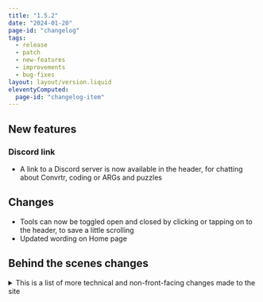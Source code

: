 ```yaml
---
title: "1.5.2"
date: "2024-01-20"
page-id: "changelog"
tags: 
  - release
  - patch
  - new-features
  - improvements
  - bug-fixes
layout: layout/version.liquid
eleventyComputed:
  page-id: "changelog-item"
---
```

## New features
### Discord link
- A link to a Discord server is now available in the header, for chatting about Convrtr, coding or ARGs and puzzles

## Changes
- Tools can now be toggled open and closed by clicking or tapping on to the header, to save a little scrolling
- Updated wording on Home page

## Behind the scenes changes
<details>
<summary>This is a list of more technical and non-front-facing changes made to the site</summary>

### Bug fixes
- Added some missing closing divs
</details>